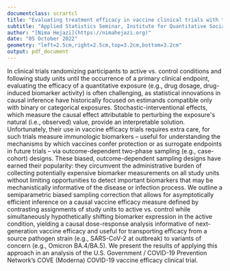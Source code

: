 ```yaml
---
documentclass: scrartcl
title: "Evaluating treatment efficacy in vaccine clinical trials with two-phase designs using stochastic-interventional causal effects"
subtitle: "Applied Statistics Seminar, Institute for Quantitative Social Science, Harvard University"
author: "[Nima Hejazi](https://nimahejazi.org)"
date: "05 October 2022"
geometry: "left=2.5cm,right=2.5cm,top=3.2cm,bottom=3.2cm"
output: pdf_document
---
```


In clinical trials randomizing participants to active vs. control conditions and
following study units until the occurrence of a primary clinical endpoint,
evaluating the efficacy of a quantitative exposure (e.g., drug dosage,
drug-induced biomarker activity) is often challenging, as statistical
innovations in causal inference have historically focused on estimands
compatible only with binary or categorical exposures. Stochastic-interventional
effects, which measure the causal effect attributable to perturbing the
exposure's natural (i.e., observed) value, provide an interpretable solution.
Unfortunately, their use in vaccine efficacy trials requires extra care, for
such trials measure immunologic biomarkers – useful for understanding the
mechanisms by which vaccines confer protection or as surrogate endpoints in
future trials – via outcome-dependent two-phase sampling (e.g., case-cohort)
designs. These biased, outcome-dependent sampling designs have earned their
popularity: they circumvent the administrative burden of collecting potentially
expensive biomarker measurements on all study units without limiting
opportunities to detect important biomarkers that may be mechanistically
informative of the disease or infection process. We outline a semiparametric
biased sampling correction that allows for asymptotically efficient inference on
a causal vaccine efficacy measure defined by contrasting assignments of study
units to active vs. control while simultaneously hypothetically shifting
biomarker expression in the active condition, yielding a causal dose-response
analysis informative of next-generation vaccine efficacy and useful for
transporting efficacy from a source pathogen strain (e.g., SARS-CoV-2 at
outbreak) to variants of concern (e.g., Omicron BA.4/BA.5). We present the
results of applying this approach in an analysis of the U.S. Government
/ COVID-19 Prevention Network’s COVE (Moderna) COVID-19 vaccine efficacy
clinical trial.
